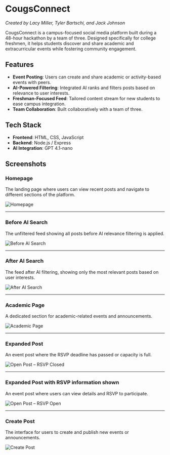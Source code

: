 # CougsConnect
*Created by Lacy Miller, Tyler Bartschi, and Jack Johnson*

CougsConnect is a campus-focused social media platform built during a 48-hour hackathon by a team of three. Designed specifically for college freshmen, it helps students discover and share academic and extracurricular events while fostering community engagement.

## Features

- **Event Posting**: Users can create and share academic or activity-based events with peers.
- **AI-Powered Filtering**: Integrated AI ranks and filters posts based on relevance to user interests.
- **Freshman-Focused Feed**: Tailored content stream for new students to ease campus integration.
- **Team Collaboration**: Built collaboratively with a team of three.

## Tech Stack

- **Frontend**: HTML, CSS, JavaScript
- **Backend**: Node.js / Express
- **AI Integration**: GPT 4.1-nano

## Screenshots

### Homepage
The landing page where users can view recent posts and navigate to different sections of the platform.

![Homepage](public/images/homepage.png)

---

### Before AI Search
The unfiltered feed showing all posts before AI relevance filtering is applied.

![Before AI Search](public/images/social_before_ai_search.png)

---

### After AI Search
The feed after AI filtering, showing only the most relevant posts based on user interests.

![After AI Search](public/images/social_after_ai_search.png)

---

### Academic Page
A dedicated section for academic-related events and announcements.

![Academic Page](public/images/academic_page.png)

---
### Expanded Post
An event post where the RSVP deadline has passed or capacity is full.

![Open Post – RSVP Closed](public/images/open_post_closed_rsvp.png)

---
### Expanded Post with RSVP information shown
An event post where users can view details and RSVP to participate.

![Open Post – RSVP Open](public/images/open_post_open_rsvp.png)

---

### Create Post
The interface for users to create and publish new events or announcements.

![Create Post](public/images/create_post_page.png)
